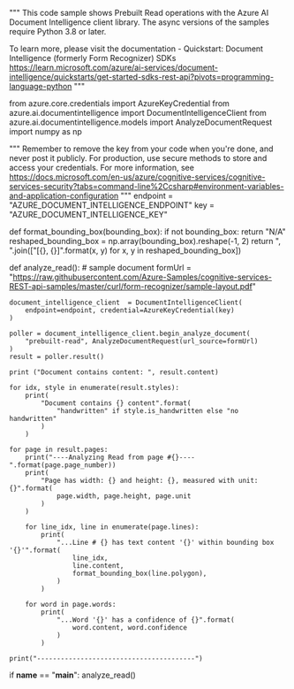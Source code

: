 """
This code sample shows Prebuilt Read operations with the Azure AI Document Intelligence client library.
The async versions of the samples require Python 3.8 or later.

To learn more, please visit the documentation - Quickstart: Document Intelligence (formerly Form Recognizer) SDKs
https://learn.microsoft.com/azure/ai-services/document-intelligence/quickstarts/get-started-sdks-rest-api?pivots=programming-language-python
"""

from azure.core.credentials import AzureKeyCredential
from azure.ai.documentintelligence import DocumentIntelligenceClient
from azure.ai.documentintelligence.models import AnalyzeDocumentRequest
import numpy as np

"""
Remember to remove the key from your code when you're done, and never post it publicly. For production, use
secure methods to store and access your credentials. For more information, see 
https://docs.microsoft.com/en-us/azure/cognitive-services/cognitive-services-security?tabs=command-line%2Ccsharp#environment-variables-and-application-configuration
"""
endpoint = "AZURE_DOCUMENT_INTELLIGENCE_ENDPOINT"
key = "AZURE_DOCUMENT_INTELLIGENCE_KEY"

def format_bounding_box(bounding_box):
    if not bounding_box:
        return "N/A"
    reshaped_bounding_box = np.array(bounding_box).reshape(-1, 2)
    return ", ".join(["[{}, {}]".format(x, y) for x, y in reshaped_bounding_box])

def analyze_read():
    # sample document
    formUrl = "https://raw.githubusercontent.com/Azure-Samples/cognitive-services-REST-api-samples/master/curl/form-recognizer/sample-layout.pdf"

    document_intelligence_client  = DocumentIntelligenceClient(
        endpoint=endpoint, credential=AzureKeyCredential(key)
    )
    
    poller = document_intelligence_client.begin_analyze_document(
        "prebuilt-read", AnalyzeDocumentRequest(url_source=formUrl)
    )
    result = poller.result()

    print ("Document contains content: ", result.content)

    for idx, style in enumerate(result.styles):
        print(
            "Document contains {} content".format(
                "handwritten" if style.is_handwritten else "no handwritten"
            )
        )

    for page in result.pages:
        print("----Analyzing Read from page #{}----".format(page.page_number))
        print(
            "Page has width: {} and height: {}, measured with unit: {}".format(
                page.width, page.height, page.unit
            )
        )

        for line_idx, line in enumerate(page.lines):
            print(
                "...Line # {} has text content '{}' within bounding box '{}'".format(
                    line_idx,
                    line.content,
                    format_bounding_box(line.polygon),
                )
            )

        for word in page.words:
            print(
                "...Word '{}' has a confidence of {}".format(
                    word.content, word.confidence
                )
            )

    print("----------------------------------------")


if __name__ == "__main__":
    analyze_read()
